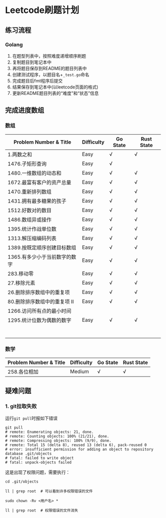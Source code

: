 # Leetcode刷题计划
## 练习流程
### Golang
1. 在题型列表中，按照难度递增顺序刷题
1. 复制题目到笔记本中
1. 再将题目保存到README的题目列表中
1. 创建测试程序，以题目名+`_test.go`命名
1. 完成题目后fmt程序后提交
1. 结果保存到笔记本中(以leetcode页面的格式)
1. 更新README题目列表的“难度”和“状态”信息

## 完成进度数组

### 数组

| Problem Number & Title | Difficulty | Go State | Rust State |
| -------------- | ----- | -------- | ------------ |
| 1.两数之和 | Easy | √ | √ |
| 1476.子矩形查询 | Easy | √ |  |
| 1480.一维数组的动态和 | Easy | √ | √ |
| 1672.最富有客户的资产总量 | Easy | √ | √ |
| 1470.重新排列数组 | Easy  | √ | √ |
| 1431.拥有最多糖果的孩子 | Easy | √ | √ |
| 1512.好数对的数目 | Easy | √ | √ |
| 1486.数组异或操作 |Easy  |√ | √ |
| 1395.统计作战单位数 |Easy  | √ | √ |
| 1313.解压缩编码列表 | Easy | √ | √ |
| 1389.按既定顺序创建目标数组 | Easy | √ | √ |
| 1365.有多少小于当前数字的数字 | Easy | √ | √ |
| 283.移动零 | Easy | √ | √ |
| 27.移除元素 | Easy | √ | √ |
| 26.删除排序数组中的重复项 | Easy | √ | √ |
| 80.删除排序数组中的重复项 II | Easy | √ | √ |
| 1266.访问所有点的最小时间 |  | | |
| 1295.统计位数为偶数的数字 | Easy | √ | √ |
|  |  | | |
|  |  | | |
|  |  | | |
|  |  | | |
|  |  | | |
|  |  | | |
|  |  | | |

### 数学
| Problem Number & Title | Difficulty | Go State | Rust State |
| -------------- | ----- | -------- | ------------ |
| 258.各位相加 | Medium | √ | √ |


## 疑难问题
### 1. git拉取失败

运行`git pull`时报如下错误

```shell
git pull
# remote: Enumerating objects: 21, done.
# remote: Counting objects: 100% (21/21), done.
# remote: Compressing objects: 100% (9/9), done.
# remote: Total 15 (delta 8), reused 13 (delta 6), pack-reused 0
# error: insufficient permission for adding an object to repository database .git/objects
# fatal: failed to write object
# fatal: unpack-objects failed
```

这是出现了权限问题，需要执行：

```shell
cd .git/objects

ll | grep root  # 可以看到许多权限错误的文件

sudo chown -Rv <用户名> *

ll | grep root  # 权限错误的文件消失
```